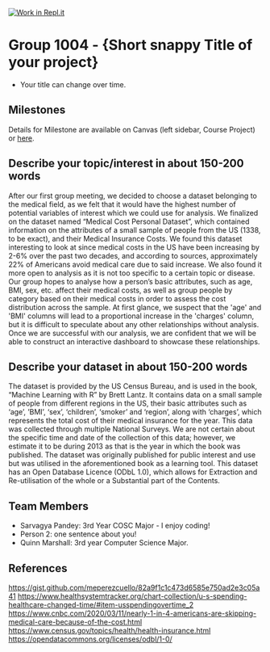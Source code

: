 [![Work in Repl.it](https://classroom.github.com/assets/work-in-replit-14baed9a392b3a25080506f3b7b6d57f295ec2978f6f33ec97e36a161684cbe9.svg)](https://classroom.github.com/online_ide?assignment_repo_id=361640&assignment_repo_type=GroupAssignmentRepo)
# Group 1004 - {Short snappy Title of your project}

- Your title can change over time.

## Milestones

Details for Milestone are available on Canvas (left sidebar, Course Project) or [here](https://firas.moosvi.com/courses/data301/project/milestone01.html).

## Describe your topic/interest in about 150-200 words

After our first group meeting, we decided to choose a dataset belonging to the medical field, as we felt that it would have the highest number of potential variables of interest which we could use for analysis. We finalized on the dataset named “Medical Cost Personal Dataset”, which contained information on the attributes of a small sample of people from the US (1338, to be exact), and their Medical Insurance Costs. We found this dataset interesting to look at since medical costs in the US have been increasing by 2-6% over the past two decades, and according to sources, approximately 22% of Americans avoid medical care due to said increase. We also found it more open to analysis as it is not too specific to a certain topic or disease. Our group hopes to analyse how a person’s basic attributes, such as age, BMI, sex, etc. affect their medical costs, as well as group people by category based on their medical costs in order to assess the cost distribution across the sample. At first glance, we suspect that the 'age' and 'BMI' columns will lead to a proportional increase in the 'charges' column, but it is difficult to speculate about any other relationships without analysis. Once we are successful with our analysis, we are confident that we will be able to construct an interactive dashboard to showcase these relationships. 

## Describe your dataset in about 150-200 words

The dataset is provided by the US Census Bureau, and is used in the book, “Machine Learning with R” by Brett Lantz. It contains data on a small sample of people from different regions in the US, their basic attributes such as ‘age’, ’BMI’, ‘sex’, ‘children’, ‘smoker’ and ‘region’, along with ‘charges’, which represents the total cost of their medical insurance for the year. This data was collected through multiple National Surveys. We are not certain about the specific time and date of the collection of this data; however, we estimate it to be during 2013 as that is the year in which the book was published. The dataset was originally published for public interest and use but was utilised in the aforementioned book as a learning tool. This dataset has an Open Database Licence (ODbL 1.0), which allows for Extraction and Re-utilisation of the whole or a Substantial part of the Contents.

## Team Members

- Sarvagya Pandey: 3rd Year COSC Major - I enjoy coding!
- Person 2: one sentence about you!
- Quinn Marshall: 3rd year Computer Science Major.

## References

https://gist.github.com/meperezcuello/82a9f1c1c473d6585e750ad2e3c05a41
https://www.healthsystemtracker.org/chart-collection/u-s-spending-healthcare-changed-time/#item-usspendingovertime_2
https://www.cnbc.com/2020/03/11/nearly-1-in-4-americans-are-skipping-medical-care-because-of-the-cost.html
https://www.census.gov/topics/health/health-insurance.html
https://opendatacommons.org/licenses/odbl/1-0/
